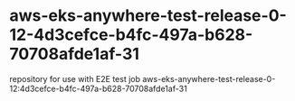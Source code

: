 # aws-eks-anywhere-test-release-0-12-4d3cefce-b4fc-497a-b628-70708afde1af-31
repository for use with E2E test job aws-eks-anywhere-test-release-0-12:4d3cefce-b4fc-497a-b628-70708afde1af-31
